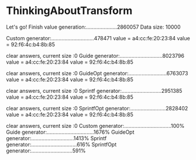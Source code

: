 # ThinkingAboutTransform
Let's go!
Finish value generation:.....................2860057 Data size: 10000

Custom generator:.............................478471
value = a4:cc:fe:20:23:84
value = 92:f6:4c:b4:8b:85

clear answers, current size :0
Guide generator:.............................8023796
value = a4:cc:fe:20:23:84
value = 92:f6:4c:b4:8b:85

clear answers, current size :0
GuideOpt generator:..........................6763073
value = a4:cc:fe:20:23:84
value = 92:f6:4c:b4:8b:85

clear answers, current size :0
Sprintf generator:...........................2951385
value = a4:cc:fe:20:23:84
value = 92:f6:4c:b4:8b:85

clear answers, current size :0
SprintfOpt generator:........................2828402
value = a4:cc:fe:20:23:84
value = 92:f6:4c:b4:8b:85

clear answers, current size :0
Custom generator:................................100%
Guide generator:................................1676%
GuideOpt generator:.............................1413%
Sprintf generator:...............................616%
SprintfOpt generator:............................591%

